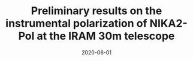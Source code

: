 ---
title: "Preliminary results on the instrumental polarization of NIKA2-Pol at the IRAM 30m telescope"
collection: publications
permalink: /publication/2020-06-01-Preliminary-results-on-the-instrumental-polarization-of-NIKA2-Pol-at-the-IRAM-30m-telescope
date: 2020-06-01
venue: 'In the proceedings of European Physical Journal Web of Conferences'
citation: ' H. Ajeddig,  R. Adam,  P. Ade et al., &quot;Preliminary results on the instrumental polarization of NIKA2-Pol at the IRAM 30m telescope.&quot; In the proceedings of European Physical Journal Web of Conferences, 2020.'
---